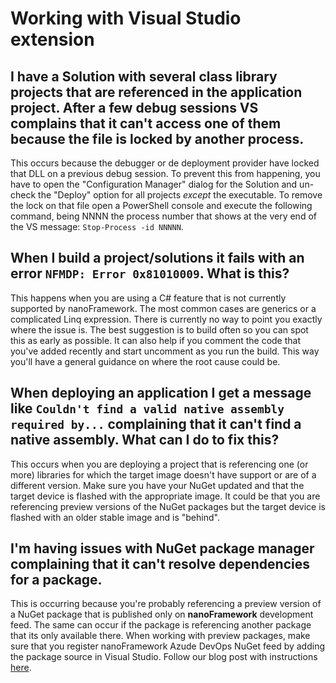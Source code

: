 # Working with Visual Studio extension


## I have a Solution with several class library projects that are referenced in the application project. After a few debug sessions VS complains that it can't access one of them because the file is locked by another process.

This occurs because the debugger or de deployment provider have locked that DLL on a previous debug session.
To prevent this from happening, you have to open the "Configuration Manager" dialog for the Solution and un-check the "Deploy" option for all projects _except_ the executable. 
To remove the lock on that file open a PowerShell console and execute the following command, being NNNN the process number that shows at the very end of the VS message:
`Stop-Process -id NNNNN`.


## When I build a project/solutions it fails with an error `NFMDP: Error 0x81010009`. What is this?

This happens when you are using a C# feature that is not currently supported by nanoFramework. The most common cases are generics or a complicated Linq expression. 
There is currently no way to point you exactly where the issue is. The best suggestion is to build often so you can spot this as early as possible. It can also help if you comment the code that you've added recently and start uncomment as you run the build. This way you'll have a general guidance on where the root cause could be.

## When deploying an application I get a message like `Couldn't find a valid native assembly required by...` complaining that it can't find a native assembly. What can I do to fix this?

This occurs when you are deploying a project that is referencing one (or more) libraries for which the target image doesn't have support or are of a different version.
Make sure you have your NuGet updated and that the target device is flashed with the appropriate image.
It could be that you are referencing preview versions of the NuGet packages but the target device is flashed with an older stable image and is "behind".

## I'm having issues with NuGet package manager complaining that it can't resolve dependencies for a package.

This is occurring because you're probably referencing a preview version of a NuGet package that is published only on **nanoFramework** development feed. The same can occur if the package is referencing another package that its only available there.
When working with preview packages, make sure that you register nanoFramework Azude DevOps NuGet feed by adding the package source in Visual Studio. Follow our blog post with instructions [here](https://nanoframework.net/2018/05/16/setup-visual-studio-to-access-preview-versions-feed/).
